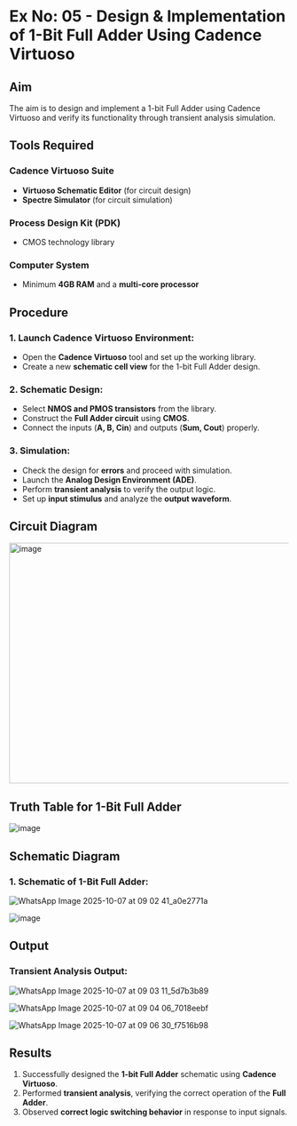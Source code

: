 # Ex No: 05 - Design & Implementation of 1-Bit Full Adder Using Cadence Virtuoso

## Aim
The aim is to design and implement a 1-bit Full Adder using Cadence Virtuoso and verify its functionality through transient analysis simulation.

## Tools Required
### Cadence Virtuoso Suite
- **Virtuoso Schematic Editor** (for circuit design)
- **Spectre Simulator** (for circuit simulation)

### Process Design Kit (PDK)
- CMOS technology library

### Computer System
- Minimum **4GB RAM** and a **multi-core processor**

## Procedure

### 1. Launch Cadence Virtuoso Environment:
- Open the **Cadence Virtuoso** tool and set up the working library.
- Create a new **schematic cell view** for the 1-bit Full Adder design.

### 2. Schematic Design:
- Select **NMOS and PMOS transistors** from the library.
- Construct the **Full Adder circuit** using **CMOS**.
- Connect the inputs (**A, B, Cin**) and outputs (**Sum, Cout**) properly.

### 3. Simulation:
- Check the design for **errors** and proceed with simulation.
- Launch the **Analog Design Environment (ADE)**.
- Perform **transient analysis** to verify the output logic.
- Set up **input stimulus** and analyze the **output waveform**.

## Circuit Diagram

<img width="712" height="433" alt="image" src="https://github.com/user-attachments/assets/ac1969f6-b2b5-4394-9dba-d457dfa5ebe9" />


## Truth Table for 1-Bit Full Adder
![image](https://github.com/user-attachments/assets/328fae3c-b83a-4cd6-b394-54323dc59673)


## Schematic Diagram
### 1. Schematic of 1-Bit Full Adder:
![WhatsApp Image 2025-10-07 at 09 02 41_a0e2771a](https://github.com/user-attachments/assets/49e576f7-37ba-4342-b612-4fca68c70e32)



![image](https://github.com/user-attachments/assets/1a962018-9d6b-4246-ab5f-424602551e87)



## Output
### Transient Analysis Output:
![WhatsApp Image 2025-10-07 at 09 03 11_5d7b3b89](https://github.com/user-attachments/assets/b38ec565-38fd-49fa-8f03-ef1c3efa1ea9)

![WhatsApp Image 2025-10-07 at 09 04 06_7018eebf](https://github.com/user-attachments/assets/7c98dd4e-5484-47cb-861c-cca284f76fbf)

![WhatsApp Image 2025-10-07 at 09 06 30_f7516b98](https://github.com/user-attachments/assets/1e7cedbc-d459-4a85-9fcb-78bbd85c3b2f)


## Results
1. Successfully designed the **1-bit Full Adder** schematic using **Cadence Virtuoso**.
2. Performed **transient analysis**, verifying the correct operation of the **Full Adder**.
3. Observed **correct logic switching behavior** in response to input signals.
